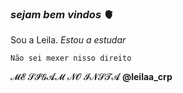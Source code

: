 ### _sejam bem vindos_ 🫀

Sou a Leila.
*Estou a estudar*






`Não sei mexer nisso direito`

𝓜𝓔 𝓢𝓘𝓖𝓐𝓜 𝓝𝓞 𝓘𝓝𝓢𝓣𝓐 **@leilaa_crp**

 
